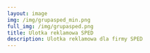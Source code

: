 ```yaml
---
layout: image 
img: /img/grupasped_min.png
full_img: /img/grupasped.png
title: Ulotka reklamowa SPED
description: Ulotka reklamowa dla firmy SPED
---
```

